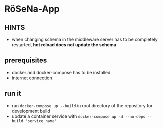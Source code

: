 # RöSeNa-App

## HINTS

- when changing schema in the middleware server has to be completely restarted, **hot reload does not update the schema**

## prerequisites

- docker and docker-compose has to be installed
- internet connection

## run it

- run `docker-compose up --build` in root directory of the repository for development build
- update a container service with `docker-compose up -d --no-deps --build 'service_name'`
